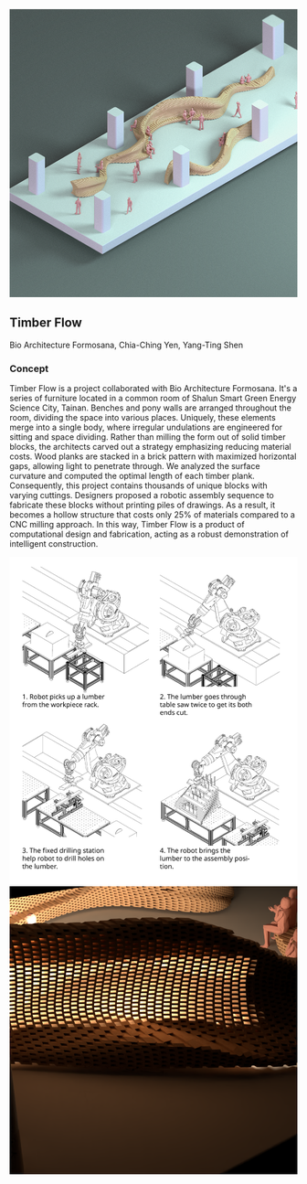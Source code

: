 ![cover](/assets/img/projects/timber-flow/timber_flow_iso-1@0.25x.png)

## Timber Flow
Bio Architecture Formosana, Chia-Ching Yen, Yang-Ting Shen

### Concept

Timber Flow is a project collaborated with Bio Architecture Formosana. It's a series of furniture located in a common room of Shalun Smart Green Energy Science City, Tainan. Benches and pony walls are arranged throughout the room, dividing the space into various places. Uniquely, these elements merge into a single body, where irregular undulations are engineered for sitting and space dividing.
Rather than milling the form out of solid timber blocks, the architects carved out a strategy emphasizing reducing material costs. Wood planks are stacked in a brick pattern with maximized horizontal gaps, allowing light to penetrate through. We analyzed the surface curvature and computed the optimal length of each timber plank. Consequently, this project contains thousands of unique blocks with varying cuttings. Designers proposed a robotic assembly sequence to fabricate these blocks without printing piles of drawings. As a result, it becomes a hollow structure that costs only 25% of materials compared to a CNC milling approach. In this way, Timber Flow is a product of computational design and fabrication, acting as a robust demonstration of intelligent construction.

![workflow](/assets/img/projects/timber-flow/Workflow_diagram-01.png)
![lighting](/assets/img/projects/timber-flow/lighting.png)